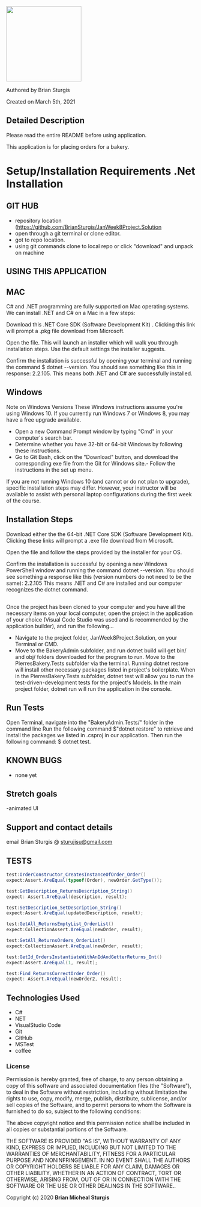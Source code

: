 <div align="left">
<img src="https://github.com/BrianSturgis.png" width="200px" height="auto" >
</div>
<p align="left"> Authored by Brian Sturgis</p>
<p align="left">Created on March 5th, 2021</p>

## Detailed Description
Please read the entire README before using application.

This application is for placing orders for a bakery.

# Setup/Installation Requirements .Net Installation
## GIT HUB
- repository location (https://github.com/BrianSturgis/JanWeek8Project.Solution
- open through a git terminal or clone editor.
- got to repo location.
- using git commands clone to local repo or click "download" and unpack on machine

## USING THIS APPLICATION
## MAC
C# and .NET programming are fully supported on Mac operating systems. We can install .NET and C# on a Mac in a few steps:

Download this .NET Core SDK (Software Development Kit) . Clicking this link will prompt a .pkg file download from Microsoft.

Open the file. This will launch an installer which will walk you through installation steps. Use the default settings the installer suggests.

Confirm the installation is successful by opening your terminal and running the command $ dotnet --version. You should see something like this in response: 2.2.105. This means both .NET and C# are successfully installed.

## Windows
Note on Windows Versions These Windows instructions assume you're using Windows 10. If you currently run Windows 7 or Windows 8, you may have a free upgrade available.

- Open a new Command Prompt window by typing "Cmd" in your computer's search bar.
- Determine whether you have 32-bit or 64-bit Windows by following these instructions.
- Go to Git Bash, click on the "Download" button, and download the corresponding exe file from the Git for Windows site.- Follow the instructions in the set up menu.

If you are not running Windows 10 (and cannot or do not plan to upgrade), specific installation steps may differ. However, your instructor will be available to assist with personal laptop configurations during the first week of the course.

## Installation Steps
Download either the the 64-bit .NET Core SDK (Software Development Kit). Clicking these links will prompt a .exe file download from Microsoft.

Open the file and follow the steps provided by the installer for your OS.

Confirm the installation is successful by opening a new Windows PowerShell window and running the command dotnet --version. You should see something a response like this (version numbers do not need to be the same): 2.2.105
This means .NET and C# are installed and our computer recognizes the dotnet command.

##
Once the project has been cloned to your computer and you have all the necessary items on your local computer, open the project in the application of your choice (Visual Code Studio was used and is recommended by the application builder), and run the following...

- Navigate to the project folder, JanWeek8Project.Solution, on your Terminal or CMD.
- Move to the BakeryAdmin subfolder, and run dotnet build will get bin/ and obj/ folders downloaded for the program to run.
Move to the PierresBakery.Tests subfolder via the terminal. Running dotnet restore will install other necessary packages listed in project's boilerplate.
When in the PierresBakery.Tests subfolder, dotnet test will allow you to run the test-driven-development tests for the project's Models.
In the main project folder, dotnet run will run the application in the console.


## Run Tests
Open Terminal, navigate into the "BakeryAdmin.Tests/" folder in the command line
Run the following command $"dotnet restore" to retrieve and install the packages we listed in .csproj in our application.
Then run the following command: $ dotnet test.

## KNOWN BUGS
- none yet

## Stretch goals
-animated UI

## Support and contact details
email Brian Sturgis @ <sturujisu@gmail.com>

## TESTS
```CS
test:OrderConstructor_CreatesInstanceOfOrder_Order()
expect:Assert.AreEqual(typeof(Order), newOrder.GetType());

test:GetDescription_ReturnsDescription_String()
expect: Assert.AreEqual(description, result);

test:SetDescription_SetDescription_String()
expect:Assert.AreEqual(updatedDescription, result);

test:GetAll_ReturnsEmptyList_OrderList()
expect:CollectionAssert.AreEqual(newOrder, result);

test:GetAll_ReturnsOrders_OrderList()
expect:CollectionAssert.AreEqual(newOrder, result);

test:GetId_OrdersInstantiateWithAnIdAndGetterReturns_Int()
expect:Assert.AreEqual(1, result);

test:Find_ReturnsCorrectOrder_Order()
expect: Assert.AreEqual(newOrder2, result);

```

## Technologies Used
* C#
* NET
* VisualStudio Code
* Git
* GitHub
* MSTest
* coffee

### License
Permission is hereby granted, free of charge, to any person obtaining a copy of this software and associated documentation files (the "Software"), to deal in the Software without restriction, including without limitation the rights to use, copy, modify, merge, publish, distribute, sublicense, and/or sell copies of the Software, and to permit persons to whom the Software is furnished to do so, subject to the following conditions:

The above copyright notice and this permission notice shall be included in all copies or substantial portions of the Software.

THE SOFTWARE IS PROVIDED "AS IS", WITHOUT WARRANTY OF ANY KIND, EXPRESS OR IMPLIED, INCLUDING BUT NOT LIMITED TO THE WARRANTIES OF MERCHANTABILITY, FITNESS FOR A PARTICULAR PURPOSE AND NONINFRINGEMENT. IN NO EVENT SHALL THE AUTHORS OR COPYRIGHT HOLDERS BE LIABLE FOR ANY CLAIM, DAMAGES OR OTHER LIABILITY, WHETHER IN AN ACTION OF CONTRACT, TORT OR OTHERWISE, ARISING FROM, OUT OF OR IN CONNECTION WITH THE SOFTWARE OR THE USE OR OTHER DEALINGS IN THE SOFTWARE..

Copyright (c) 2020 **Brian Micheal Sturgis**